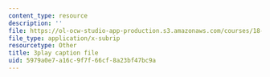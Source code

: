 ```yaml
---
content_type: resource
description: ''
file: https://ol-ocw-studio-app-production.s3.amazonaws.com/courses/18-02sc-multivariable-calculus-fall-2010/5979a0e7a16c9f7f66cf8a23bf47bc9a_CCoTAyZ14XM.srt
file_type: application/x-subrip
resourcetype: Other
title: 3play caption file
uid: 5979a0e7-a16c-9f7f-66cf-8a23bf47bc9a
---
```

